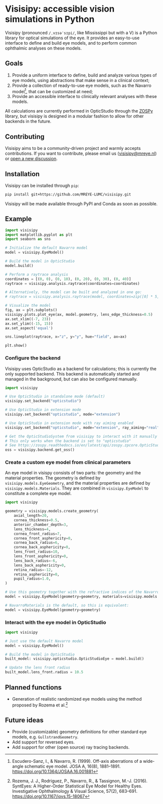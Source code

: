 # Visisipy: accessible vision simulations in Python

Visisipy (pronounced `/ˌvɪsəˈsɪpi/`, like Mississippi but with a V) is a Python library for optical simulations of the eye.
It provides an easy-to-use interface to define and build eye models, and to perform common ophthalmic analyses on these models.

## Goals

1. Provide a uniform interface to define, build and analyze various types of eye models, using abstractions that make sense in a clinical context;
2. Provide a collection of ready-to-use eye models, such as the Navarro model[^navarro], that can be customized at need;
3. Provide an accessible interface to clinically relevant analyses with these models.

All calculations are currently performed in OpticStudio through the [ZOSPy][zospy] library, but visisipy is designed in a modular fashion to allow for other backends in the future.

## Contributing

Visisipy aims to be a community-driven project and warmly accepts contributions.
If you want to contribute, please email us (visisipy@mreye.nl) or [open a new discussion](https://github.com/MREYE-LUMC/visisipy/discussions).

## Installation

Visisipy can be installed through `pip`:

```bash
pip install git+https://github.com/MREYE-LUMC/visisipy.git
```

Visisipy will be made available through PyPI and Conda as soon as possible.

## Example

```python
import visisipy
import matplotlib.pyplot as plt
import seaborn as sns

# Initialize the default Navarro model
model = visisipy.EyeModel()

# Build the model in OpticStudio
model.build()

# Perform a raytrace analysis
coordinates = [(0, 0), (0, 10), (0, 20), (0, 30), (0, 40)]
raytrace = visisipy.analysis.raytrace(coordinates=coordinates)

# Alternatively, the model can be built and analyzed in one go:
# raytrace = visisipy.analysis.raytrace(model, coordinates=zip([0] * 5, range(0, 60, 10)))

# Visualize the model
fig, ax = plt.subplots()
visisipy.plots.plot_eye(ax, model.geometry, lens_edge_thickness=0.5)
ax.set_xlim((-7, 23))
ax.set_ylim((-15, 15))
ax.set_aspect('equal')

sns.lineplot(raytrace, x="z", y="y", hue="field", ax=ax)

plt.show()
```

### Configure the backend

Visisipy uses OpticStudio as a backend for calculations; this is currently the only supported backend.
This backend is automatically started and managed in the background, but can also be configured manually.

```python
import visisipy

# Use OpticStudio in standalone mode (default)
visisipy.set_backend("opticstudio")

# Use OpticStudio in extension mode
visisipy.set_backend("opticstudio", mode="extension")

# Use OpticStudio in extension mode with ray aiming enabled
visisipy.set_backend("opticstudio", mode="extension", ray_aiming="real")

# Get the OpticStudioSystem from visisipy to interact with it manually
# This only works when the backend is set to "opticstudio"
# See https://zospy.readthedocs.io/en/latest/api/zospy.zpcore.OpticStudioSystem.html for documentation of this object
oss = visisipy.backend.get_oss()
```

### Create a custom eye model from clinical parameters

An eye model in visispy consists of two parts: the geometry and the material properties.
The geometry is defined by `visisipy.models.EyeGeometry`, and the material properties are defined by `visisipy.models.Materials`.
They are combined in `visisipy.EyeModel` to constitute a complete eye model.

```python
import visisipy

geometry = visisipy.models.create_geometry(
    axial_length=20,
    cornea_thickness=0.5,
    anterior_chamber_depth=3,
    lens_thickness=4,
    cornea_front_radius=7,
    cornea_front_asphericity=0,
    cornea_back_radius=6,
    cornea_back_asphericity=0,
    lens_front_radius=10,
    lens_front_asphericity=0,
    lens_back_radius=-6,
    lens_back_asphericity=0,
    retina_radius=-12,
    retina_asphericity=0,
    pupil_radius=1.0,
)

# Use this geometry together with the refractive indices of the Navarro model
model = visisipy.EyeModel(geometry=geometry, materials=visisipy.models.materials.NavarroMaterials())

# NavarroMaterials is the default, so this is equivalent:
model = visisipy.EyeModel(geometry=geometry)
```

### Interact with the eye model in OpticStudio

```python
import visisipy

# Just use the default Navarro model
model = visisipy.EyeModel()

# Build the model in OpticStudio
built_model: visisipy.opticstudio.OpticStudioEye = model.build()

# Update the lens front radius
built_model.lens_front.radius = 10.5
```

## Planned functions

- Generation of realistic randomized eye models using the method proposed by Rozema et al.[^rozema]

## Future ideas

- Provide (customizable) geometry definitions for other standard eye models, e.g. `GullstrandGeometry`.
- Add support for reversed eyes.
- Add support for other (open source) ray tracing backends.

[zospy]: https://zospy.readthedocs.io/

[//]: # (References)
[^navarro]: Escudero-Sanz, I., & Navarro, R. (1999). Off-axis aberrations of a wide-angle schematic eye model. JOSA A, 16(8), 1881–1891. https://doi.org/10.1364/JOSAA.16.001881
[^rozema]: Rozema, J. J., Rodriguez, P., Navarro, R., & Tassignon, M.-J. (2016). SyntEyes: A Higher-Order Statistical Eye Model for Healthy Eyes. Investigative Ophthalmology & Visual Science, 57(2), 683–691. https://doi.org/10.1167/iovs.15-18067
